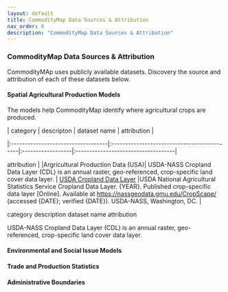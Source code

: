```yaml
---
layout: default
title: CommodityMap Data Sources & Attribution
nav_order: 8
description: "CommodityMap Data Sources & Attribution"
---
```

### CommodityMap Data Sources & Attribution
CommodityMAp uses publicly available datasets. Discovery the source and attribution of each of these datasets below.


#### Spatial Agricultural Production Models

The models help CommodityMap identify where agricultural crops are produced. 

| category | descripton | dataset name | attribution | 

|:-----------------------------------|:--------------------------------------------|:------------------|:------------------------------------| 



 attribution | 
|Argricultural Production Data (USA)|
USDA-NASS Cropland Data Layer (CDL) is an annual raster, geo-referenced, crop-specific land cover data layer. | [USDA Cropland Data Layer](https://www.nass.usda.gov/Research_and_Science/Cropland/SARS1a.php) |USDA National Agricultural Statistics Service Cropland Data Layer. {YEAR}. Published crop-specific data layer [Online]. Available at https://nassgeodata.gmu.edu/CropScape/ (accessed {DATE}; verified {DATE}). USDA-NASS, Washington, DC.  | 

category
description
dataset name
attribution 

USDA-NASS Cropland Data Layer (CDL) is an annual raster, geo-referenced, crop-specific land cover data layer. 

#### Environmental and Social Issue Models




#### Trade and Production Statistics


#### Administrative Boundaries
